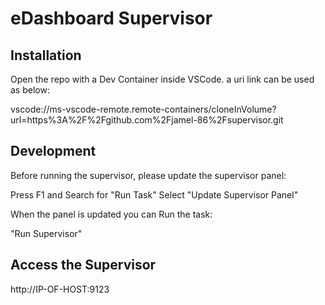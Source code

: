 # eDashboard Supervisor

## Installation

Open the repo with a Dev Container inside VSCode. a uri link can be used as below:

vscode://ms-vscode-remote.remote-containers/cloneInVolume?url=https%3A%2F%2Fgithub.com%2Fjamel-86%2Fsupervisor.git

## Development

Before running the supervisor, please update the supervisor panel:

Press F1 and Search for "Run Task"
Select "Update Supervisor Panel"

When the panel is updated you can Run the task:

"Run Supervisor"

## Access the Supervisor

http://IP-OF-HOST:9123
